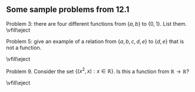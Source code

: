 ## Some sample problems from 12.1

Problem 3: there are four different functions from $\{a,b\}$ to $\{0,1\}$.  List them.
\vfill\eject

Problem 5: give an example of a relation from $\{a,b,c,d,e\}$ to $\{d,e\}$ that is not a function.

\vfill\eject

Problem 9.  Consider the set $\{(x^2,x):x\in\mathbb{R}\}$.  Is this a function from $\mathbb{R}\to\mathbb{R}$?

\vfill\eject




